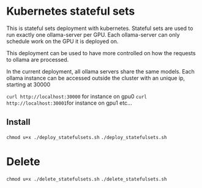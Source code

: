# Kubernetes stateful sets

This is stateful sets deployment with kubernetes.
Stateful sets are used to run exactly one ollama-server per GPU.
Each ollama-server can only schedule work on the GPU it is deployed on.

This deployment can be used to have more controlled on how the requests 
to ollama are processed.

In the current deployment, all ollama servers share the same models.
Each ollama instance can be accessed outside the cluster with an unique ip,
starting at 30000

```curl http://localhost:30000``` for instance on gpu0
```curl http://localhost:30001```for instance on gpu1
etc...


## Install 

```chmod u+x ./deploy_statefulsets.sh```
```./deploy_statefulsets.sh```

# Delete 

```chmod u+x ./delete_statefulsets.sh```
```./delete_statefulsets.sh```